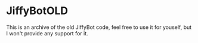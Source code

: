 # JiffyBotOLD

This is an archive of the old JiffyBot code, feel free to use it for youself, but I won't provide any support for it.
